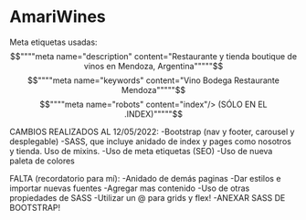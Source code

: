 # AmariWines
Meta etiquetas usadas:
$$""""meta name="description" content="Restaurante y tienda boutique de vinos en Mendoza, Argentina"""""$$
$$""""meta name="keywords" content="Vino Bodega Restaurante Mendoza"""""$$
$$""""meta name="robots" content="index"/> (SÓLO EN EL .INDEX)"""""$$
 
 
 CAMBIOS REALIZADOS AL 12/05/2022:
 -Bootstrap (nav y footer, carousel y desplegable)
 -SASS, que incluye anidado de index y pages como nosotros y tienda. Uso de mixins.
 -Uso de meta etiquetas (SEO)
 -Uso de nueva paleta de colores
 
 FALTA (recordatorio para mí):
 -Anidado de demás paginas
 -Dar estilos e importar nuevas fuentes
 -Agregar mas contenido
 -Uso de otras propiedades de SASS
 -Utilizar un @ para grids y flex!
 -ANEXAR SASS DE BOOTSTRAP!
 
